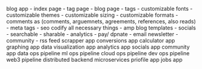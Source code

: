 blog app
    - index page
    - tag page
    - blog page
    - tags
    - customizable fonts
    - customizable themes
    - customizable sizing
    - customizable formats
    - comments as (comments, arguemnets, agreements, references, also reads)
    - meta tags
    - seo codify all necessary things
    - amp blog templates
    - socials
    - searchable
    - sharable
    - analytics
    - pay/ dpnate
    - email newsletter
    - community
    - rss feed
scrapper app
conversions app
calculator app
graphing app
data visualization app
analytics app
socials app
community app
data ops pipeline
ml ops pipeline
cloud ops pipeline
dev ops pipeline
web3 pipeline
distributed backend
microservices
priofile app
jobs app
